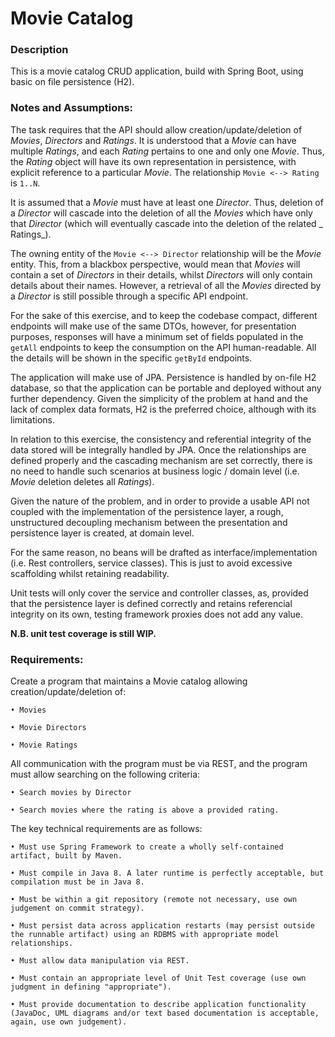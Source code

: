 # Movie Catalog

### Description

This is a movie catalog CRUD application, build with Spring Boot, using basic on file persistence (H2).

### Notes and Assumptions:

The task requires that the API should allow creation/update/deletion of _Movies_, _Directors_ and _Ratings_. It is
understood that a _Movie_ can have multiple _Ratings_, and each _Rating_ pertains to one and only one _Movie_. Thus,
the _Rating_ object will have its own representation in
persistence, with explicit
reference to a particular _Movie_. The relationship ``Movie <--> Rating`` is ``1..N``.

It is assumed that a _Movie_ must have at least one _Director_. Thus, deletion of a _Director_ will cascade into the
deletion of
all the _Movies_ which have only that _Director_ (which will eventually cascade into the deletion of the related _
Ratings_).

The owning entity of the ``Movie <--> Director`` relationship will be the _Movie_ entity. This, from a blackbox
perspective,
would mean that _Movies_ will contain a set of _Directors_ in their details, whilst _Directors_ will only contain details
about their names. However, a retrieval of all the _Movies_ directed by a _Director_ is still possible through a specific
API
endpoint.

For the sake of this exercise, and to keep the codebase compact, different endpoints will make use of the same DTOs,
however,
for presentation purposes, responses will have a minimum set of fields populated in the ``getAll`` endpoints to keep the
consumption on the API human-readable. All the details will be shown in the specific ``getById`` endpoints.

The application will make use of JPA. Persistence is handled by on-file H2 database, so that the application can be
portable and deployed without any further dependency. Given the simplicity of the problem at hand and the lack of
complex data formats, H2 is the preferred choice, although with its limitations.

In relation to this exercise, the consistency and referential integrity of the data stored will be integrally handled by
JPA. Once the relationships are defined properly and the cascading mechanism are set correctly, there is no need to
handle such scenarios at business logic / domain level (i.e. _Movie_ deletion deletes all _Ratings_).

Given the nature of the problem, and in order to provide a usable API not coupled with the implementation of the
persistence layer, a rough, unstructured decoupling mechanism between the presentation and persistence layer is created,
at domain level.

For the same reason, no beans will be drafted as interface/implementation (i.e. Rest controllers, service classes). This
is just to avoid excessive scaffolding whilst retaining readability.

Unit tests will only cover the service and controller classes, as, provided that the persistence layer is defined
correctly and retains referencial integrity on its own, testing framework proxies does not add any value.

**N.B. unit test coverage is still WIP.**

### Requirements:

Create a program that maintains a Movie catalog allowing creation/update/deletion of:

    • Movies

    • Movie Directors

    • Movie Ratings

All communication with the program must be via REST, and the program must allow searching on the following criteria:

    • Search movies by Director

    • Search movies where the rating is above a provided rating.

The key technical requirements are as follows:

    • Must use Spring Framework to create a wholly self-contained artifact, built by Maven.

    • Must compile in Java 8. A later runtime is perfectly acceptable, but compilation must be in Java 8.

    • Must be within a git repository (remote not necessary, use own judgement on commit strategy).

    • Must persist data across application restarts (may persist outside the runnable artifact) using an RDBMS with appropriate model relationships.

    • Must allow data manipulation via REST.

    • Must contain an appropriate level of Unit Test coverage (use own judgment in defining "appropriate").

    • Must provide documentation to describe application functionality (JavaDoc, UML diagrams and/or text based documentation is acceptable, again, use own judgement).